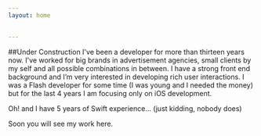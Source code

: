 ```yaml
---
layout: home
   

---
```


##Under Construction
I've been a developer for more than thirteen years now. I've worked for big brands in advertisement agencies, small clients by my self and all possible combinations in between. I have a strong front end background and I’m very interested in developing rich user interactions. I was a Flash developer for some time (I was young and I needed the money) but for the last 4 years I am focusing only on iOS development.

Oh! and I have 5 years of Swift experience… (just kidding, nobody does)

Soon you will see my work here.
        